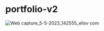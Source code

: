 # portfolio-v2
![Web capture_5-5-2023_142555_elisv com](https://user-images.githubusercontent.com/69530035/236538660-9adec737-ba5a-4f97-a682-8abb6ce754c0.jpeg)
